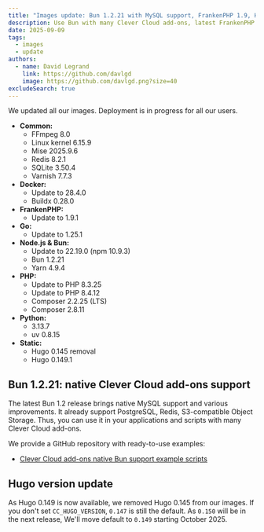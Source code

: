 ```yaml
---
title: "Images update: Bun 1.2.21 with MySQL support, FrankenPHP 1.9, Hugo 0.149"
description: Use Bun with many Clever Cloud add-ons, latest FrankenPHP or Hugo for static sites
date: 2025-09-09
tags:
  - images
  - update
authors:
  - name: David Legrand
    link: https://github.com/davlgd
    image: https://github.com/davlgd.png?size=40
excludeSearch: true
---
```


We updated all our images. Deployment is in progress for all our users.

* **Common:**
  * FFmpeg 8.0
  * Linux kernel 6.15.9
  * Mise 2025.9.6
  * Redis 8.2.1
  * SQLite 3.50.4
  * Varnish 7.7.3
* **Docker:**
  * Update to 28.4.0
  * Buildx 0.28.0
* **FrankenPHP:**
  * Update to 1.9.1
* **Go:**
  * Update to 1.25.1
* **Node.js & Bun:**
  * Update to 22.19.0 (npm 10.9.3)
  * Bun 1.2.21
  * Yarn 4.9.4
* **PHP:**
  * Update to PHP 8.3.25
  * Update to PHP 8.4.12
  * Composer 2.2.25 (LTS)
  * Composer 2.8.11
* **Python:**
  * 3.13.7
  * uv 0.8.15
* **Static:**
  * Hugo 0.145 removal
  * Hugo 0.149.1

## Bun 1.2.21: native Clever Cloud add-ons support

The latest Bun 1.2 release brings native MySQL support and various improvements. It already support PostgreSQL, Redis, S3-compatible Object Storage. Thus, you can use it in your applications and scripts with many Clever Cloud add-ons.

We provide a GitHub repository with ready-to-use examples:

* [Clever Cloud add-ons native Bun support example scripts](https://github.com/CleverCloud/bun-addons-examples)

## Hugo version update

As Hugo 0.149 is now available, we removed Hugo 0.145 from our images. If you don't set `CC_HUGO_VERSION`, `0.147` is still the default. As `0.150` will be in the next release, We'll move default to `0.149` starting October 2025.

